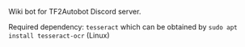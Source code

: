 Wiki bot for TF2Autobot Discord server.

Required dependency: `tesseract` which can be obtained by `sudo apt install tesseract-ocr` (Linux)